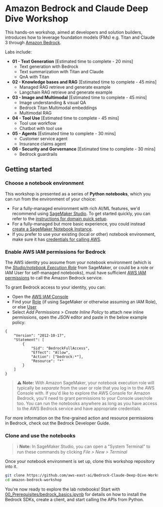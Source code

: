 # Amazon Bedrock and Claude Deep Dive Workshop

This hands-on workshop, aimed at developers and solution builders, introduces how to leverage foundation models (FMs) e.g. Titan and Claude 3 through [Amazon Bedrock](https://aws.amazon.com/bedrock/).

Labs include:

- **01 - Text Generation** \[Estimated time to complete - 20 mins\]
    - Text generation with Bedrock
    - Text summarization with Titan and Claude
    - QnA with Titan
- **02 - Knowledge bases and RAG** \[Estimated time to complete - 45 mins\]
    - Managed RAG retrieve and generate example
    - Langchain RAG retrieve and generate example
- **03 - Image and Multimodal** \[Estimated time to complete - 45 mins\]
    - Image understanding & visual QA
    - Bedrock Titan Multimodal embeddings
    - Multimodal RAG
- **04 - Tool Use** \[Estimated time to complete - 45 mins\]
    - Tool use workflow
    - Chatbot with tool use
- **05 - Agents** \[Estimated time to complete - 30 mins\]
    - Customer service agent
    - Insurance claims agent
- **06 - Security and Gorvernance** \[Estimated time to complete - 30 mins\]
    - Bedrock guardrails

## Getting started

### Choose a notebook environment

This workshop is presented as a series of **Python notebooks**, which you can run from the environment of your choice:

- For a fully-managed environment with rich AI/ML features, we'd recommend using [SageMaker Studio](https://aws.amazon.com/sagemaker/studio/). To get started quickly, you can refer to the [instructions for domain quick setup](https://docs.aws.amazon.com/sagemaker/latest/dg/onboard-quick-start.html).
- For a fully-managed but more basic experience, you could instead [create a SageMaker Notebook Instance](https://docs.aws.amazon.com/sagemaker/latest/dg/howitworks-create-ws.html).
- If you prefer to use your existing (local or other) notebook environment, make sure it has [credentials for calling AWS](https://docs.aws.amazon.com/cli/latest/userguide/cli-chap-configure.html).


### Enable AWS IAM permissions for Bedrock

The AWS identity you assume from your notebook environment (which is the [*Studio/notebook Execution Role*](https://docs.aws.amazon.com/sagemaker/latest/dg/sagemaker-roles.html) from SageMaker, or could be a role or IAM User for self-managed notebooks), must have sufficient [AWS IAM permissions](https://docs.aws.amazon.com/IAM/latest/UserGuide/access_policies.html) to call the Amazon Bedrock service.

To grant Bedrock access to your identity, you can:

- Open the [AWS IAM Console](https://us-east-1.console.aws.amazon.com/iam/home?#)
- Find your [Role](https://us-east-1.console.aws.amazon.com/iamv2/home?#/roles) (if using SageMaker or otherwise assuming an IAM Role), or else [User](https://us-east-1.console.aws.amazon.com/iamv2/home?#/users)
- Select *Add Permissions > Create Inline Policy* to attach new inline permissions, open the *JSON* editor and paste in the below example policy:

```
{
    "Version": "2012-10-17",
    "Statement": [
        {
            "Sid": "BedrockFullAccess",
            "Effect": "Allow",
            "Action": ["bedrock:*"],
            "Resource": "*"
        }
    ]
}
```

> ⚠️ **Note:** With Amazon SageMaker, your notebook execution role will typically be *separate* from the user or role that you log in to the AWS Console with. If you'd like to explore the AWS Console for Amazon Bedrock, you'll need to grant permissions to your Console user/role too. You can run the notebooks anywhere as long as you have access to the AWS Bedrock service and have appropriate credentials

For more information on the fine-grained action and resource permissions in Bedrock, check out the Bedrock Developer Guide.


### Clone and use the notebooks

> ℹ️ **Note:** In SageMaker Studio, you can open a "System Terminal" to run these commands by clicking *File > New > Terminal*

Once your notebook environment is set up, clone this workshop repository into it.

```sh
git clone https://github.com/aws-east-ai/Bedrock-Claude-Deep-Dive-Workshop
cd amazon-bedrock-workshop
```


You're now ready to explore the lab notebooks! Start with [00_Prerequisites/bedrock_basics.ipynb](00_Prerequisites/bedrock_basics.ipynb) for details on how to install the Bedrock SDKs, create a client, and start calling the APIs from Python.
